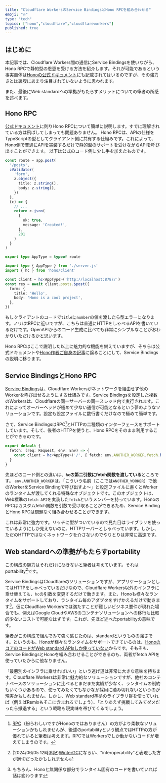 ```yaml
---
title: "Cloudflare WorkersのService BindingsとHono RPCを組み合わせる"
emoji: "🔥"
type: "tech"
topics: ["hono","cloudflare","cloudflareworkers"]
published: true
---
```


## はじめに
本記事では、Cloudflare Workers間の通信にService Bindingsを使いながら、Hono RPCで静的型の恩恵を受ける方法を紹介します。それが可能であるという事実自体は[Honoの公式ドキュメント](https://hono.dev/guides/rpc#custom-fetch-method)にも記載されてはいるのですが、その強力さとは裏腹にあまり注目されていないように思われます。

また、最後にWeb standardへの準拠がもたらすメリットについての筆者の所感を述べます。

## Hono RPC

[公式ドキュメント](https://hono.dev/guides/rpc)に則りHono RPCについて簡単に説明します。すでに理解されている方は飛ばしてしまっても問題ありません。
Hono RPCは、APIの仕様をTypeScriptの型としてクライアント側に共有する仕組みです。これによって、Hono側で普通にAPIを実装するだけで静的型のサポートを受けながらAPIを呼び出すことができます。
以下は公式のコード例に少し手を加えたものです。

```typescript:server.ts
const route = app.post(
  '/posts',
  zValidator(
    'form',
    z.object({
      title: z.string(),
      body: z.string(),
    })
  ),
  (c) => {
    // ...
    return c.json(
      {
        ok: true,
        message: 'Created!',
      },
      201
    )
  }
)

export type AppType = typeof route
```
```typescript:client.ts
import type { AppType } from './server.js'
import { hc } from 'hono/client'

const client = hc<AppType>('http://localhost:8787/')
const res = await client.posts.$post({
  form: {
    title: 'Hello',
    body: 'Hono is a cool project',
  },
})
```
もしクライアントのコードで`title`に`number`の値を渡したら型エラーになります。ノリはtRPCに近いですが、こちらは普通にHTTPをしゃべるAPIを書いているだけです。OpenAPIからのコード生成に比べても非常にシンプルなことがおわかりいただけるかと思います。

Hono RPCはここで説明した以上に魅力的な機能を備えていますが、そちらは公式ドキュメントや[Hono作者ご自身の記事](https://zenn.dev/yusukebe/articles/a00721f8b3b92e)に譲ることにして、Service Bindingsの説明に移ります。

## Service BindingsとHono RPC
[Service Bindings](https://developers.cloudflare.com/workers/runtime-apis/bindings/service-bindings/)は、Cloudflare Workersがネットワークを経由せず他のWorkerを呼び出せるようにする仕組みです。Service Bindingsを設定した複数のWorkersは、Cloudflareの同一サーバーの同一スレッド内で実行されます。これによってオーバーヘッドが極めて少ない通信が可能となるという夢のようなソリューションです。設定も設定ファイルに数行書くだけなので極めて簡単です。

さて、Service BindingsはRPC[^1]とHTTPの二種類のインターフェースをサポートしています。そして、後者のHTTPを使うと、Hono RPCをそのまま利用することができるのです。


[^1]: [RPC](https://developers.cloudflare.com/workers/runtime-apis/bindings/service-bindings/rpc/)（紛らわしいですがHonoのではありません）の方がより柔軟なソリューションかもしれませんが、後述のportabilityという観点ではHTTPの方が優れていると筆者は考えます。RPCではWorkersでしか動かないコードが増えてしまうのです。

```typescript:main.ts
export default {
  fetch: (req: Request, env: Env) => {
    const client = hc<AppType>('/', { fetch: env.ANOTHER_WORKER.fetch.bind(env.ANOTHER_WORKER) })
  }
}
```
先ほどのコード例との違いは、**`hc`の第二引数にfetch関数を渡している**ところです。
`env.ANOTHER_WORKER`は、「こういう名前（ここでは`ANOTHER_WORKER`）で他のWorkerをService Bindingで呼び出すよ〜」と設定ファイルに書くとWorkerのランタイムが渡してくれる特殊なオブジェクトです。このオブジェクトは、Web標準の`fetch API`を実装した`fetch`というメンバーを持っています。HonoのRPCはカスタムfetch関数を引数で受け取ることができるため、Service BindingとHono RPCは問題なく組み合わせることができます。

これは非常に強力です。リッチに型がついているので見た目はライブラリを使っているようにしか見えないのに、HTTPサーバーとしゃべっています。しかし、ただのHTTPではなくネットワークを介さないのでやりとりは非常に高速です。

## Web standardへの準拠がもたらすportability
この構成の魅力はそれだけに尽きないと筆者は考えています。それはportability[^2]です。

[^2]: (2024/06/05 12時追記)[WinterGC](https://wintercg.org/)にならい、"interoperability"と表現した方が適切だったかもしれません

Service BindingsはCloudflareのソリューションですが、アプリケーションとしてはHTTPをしゃべっているだけなので、Cloudflare Workers以外のインフラに乗せ替えても、`hc`の引数を変更するだけで動きます。また、Honoも様々なランタイムをサポートしており、ランタイム毎のアダプタをすげかえるだけで動きます[^3]。仮にCloudflare Workersでは満たすことが難しいビジネス要件が現れた場合でも、例えばGoogle CloudやAWSのコンテナソリューションへの移行も比較的少ないコストで可能なはずです。これが、先ほど述べたportabilityの意味です。

[^3]: もちろん、Honoと無関係な部分でランタイム固有のコードを書いていれば話は変わります

筆者がこの構成で組んでみて強く感じたのは、standardというものの強さです。というのも、Honoが様々なランタイムをサポートできているのは、[HonoのコアのコードがWeb standard APIsしか使っていない](https://hono.dev/concepts/web-standard)からです。そもそも、Service BindingsとHonoを組み合わせることができるのも、両者がfetch APIを使っていたからに他なりません。

「最悪別のインフラに乗せればいい」という逃げ道は非常に大きな意味を持ちます。Cloudflare Workersは非常に魅力的なソリューションですが、他社のコンテナベースのソリューションに比べるとまだまだ実績が少なく、ランタイムの制約もいくつかあるので、使ってみたくてもなかなか採用に踏み切れないというのが現実かもしれません。しかし、Web standard準拠のライブラリ群を使っていれば（例えばRemixもそこに含まれるでしょう）、「とりあえず挑戦してみてダメだったら撤退する」という戦略も現実味を帯びてくるでしょう。
